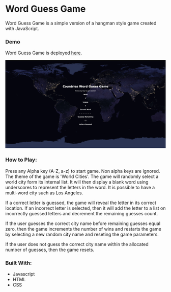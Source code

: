 # Word Guess Game

Word Guess Game is a simple version of a hangman style game created with JavaScript.

### Demo
Word Guess Game is deployed [here](https://nbardoi.github.io/Word-Guess-Game).

![](assets/images/word_guess.png)

### How to Play:

Press any Alpha key (A-Z, a-z) to start game. Non alpha keys are ignored. The theme of the game is 'World Cities'. The game will randomly select a world city form its internal list. It will then display a blank word using underscores to represent the letters in the word. It is possible to have a multi-word city such as Los Angeles.

If a correct letter is guessed, the game will reveal the letter in its correct location. If an incorrect letter is selected, then it will add the letter to a list on incorrectly guessed letters and decrement the remaining guesses count.

If the user guesses the correct city name before remaining guesses equal zero, then the game increments the number of wins and restarts the game by selecting a new random city name and reseting the game parameters. 

If the user does not guess the correct city name within the allocated number of guesses, then the game resets. 

### Built With:
 - Javascript
 - HTML
 - CSS
